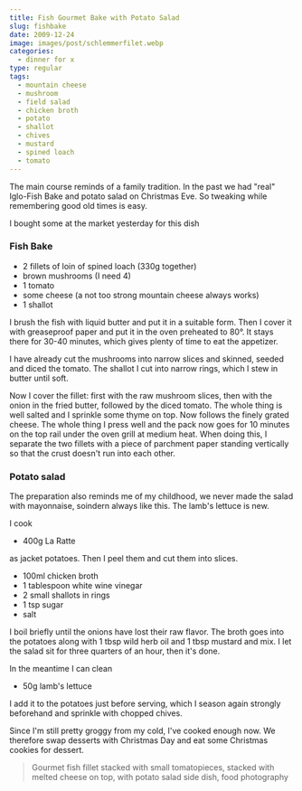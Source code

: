 ```yaml
---
title: Fish Gourmet Bake with Potato Salad
slug: fishbake
date: 2009-12-24
image: images/post/schlemmerfilet.webp
categories: 
  - dinner for x
type: regular
tags: 
  - mountain cheese
  - mushroom
  - field salad
  - chicken broth
  - potato
  - shallot
  - chives
  - mustard
  - spined loach
  - tomato
---
```



The main course reminds of a family tradition. In the past we had "real" Iglo-Fish Bake and potato salad on Christmas Eve. So tweaking while remembering good old times is easy.

I bought some at the market yesterday for this dish

### Fish Bake

* 2 fillets of loin of spined loach (330g together) 
* brown mushrooms (I need 4) 
* 1 tomato 
* some cheese (a not too strong mountain cheese always works) 
* 1 shallot

I brush the fish with liquid butter and put it in a suitable form. Then I cover it with greaseproof paper and put it in the oven preheated to 80°. It stays there for 30-40 minutes, which gives plenty of time to eat the appetizer.

I have already cut the mushrooms into narrow slices and skinned, seeded and diced the tomato. The shallot I cut into narrow rings, which I stew in butter until soft.

Now I cover the fillet: first with the raw mushroom slices, then with the onion in the fried butter, followed by the diced tomato. The whole thing is well salted and I sprinkle some thyme on top. Now follows the finely grated cheese. The whole thing I press well and the pack now goes for 10 minutes on the top rail under the oven grill at medium heat. When doing this, I separate the two fillets with a piece of parchment paper standing vertically so that the crust doesn't run into each other.

### Potato salad

The preparation also reminds me of my childhood, we never made the salad with mayonnaise, soindern always like this. The lamb's lettuce is new.

I cook 

* 400g La Ratte

as jacket potatoes. Then I peel them and cut them into slices.

* 100ml chicken broth 
* 1 tablespoon white wine vinegar 
* 2 small shallots in rings 
* 1 tsp sugar 
* salt

I boil briefly until the onions have lost their raw flavor. The broth goes into the potatoes along with 1 tbsp wild herb oil and 1 tbsp mustard and mix. I let the salad sit for three quarters of an hour, then it's done.

In the meantime I can clean

* 50g lamb's lettuce

I add it to the potatoes just before serving, which I season again strongly beforehand and sprinkle with chopped chives.

Since I'm still pretty groggy from my cold, I've cooked enough now. We therefore swap desserts with Christmas Day and eat some Christmas cookies for dessert.

> Gourmet fish fillet stacked with small tomatopieces, stacked with melted cheese on top, with potato salad side dish, food photography 
